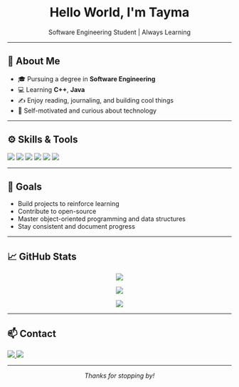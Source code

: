 <h1 align="center">Hello World, I'm Tayma</h1>
<p align="center">
  Software Engineering Student | Always Learning 
</p>

---

## 📌 About Me
- 🎓 Pursuing a degree in **Software Engineering**
- 💻 Learning **C++**, **Java**
- ✍️ Enjoy reading, journaling, and building cool things
- 🧠 Self-motivated and curious about technology

---

## ⚙️ Skills & Tools

<p align="left">
  <img src="https://img.shields.io/badge/C-00599C?style=for-the-badge&logo=c&logoColor=white" />
  <img src="https://img.shields.io/badge/C++-00599C?style=for-the-badge&logo=c%2B%2B&logoColor=white" />
  <img src="https://img.shields.io/badge/Java-007396?style=for-the-badge&logo=java&logoColor=white" />
  <img src="https://img.shields.io/badge/Git-F05032?style=for-the-badge&logo=git&logoColor=white" />
  <img src="https://img.shields.io/badge/GitHub-181717?style=for-the-badge&logo=github&logoColor=white" />
  <img src="https://img.shields.io/badge/VS%20Code-007ACC?style=for-the-badge&logo=visual-studio-code&logoColor=white" />
</p>

---

## 🎯 Goals
- Build projects to reinforce learning  
- Contribute to open-source  
- Master object-oriented programming and data structures  
- Stay consistent and document progress

---

## 📈 GitHub Stats

<p align="center">
  <img src="https://github-readme-stats.vercel.app/api?username=tayma-06&show_icons=true&theme=github_dark&hide_border=true" />
</p>

<p align="center">
  <img src="https://github-readme-streak-stats.herokuapp.com?user=tayma-06&theme=github-dark&hide_border=true" />
</p>

<p align="center">
  <img src="https://github-readme-stats.vercel.app/api/top-langs/?username=tayma-06&layout=compact&theme=github_dark&hide_border=true" />
</p>

---

## 📫 Contact

<p>
  <a href="https://github.com/tayma-06">
    <img src="https://img.shields.io/badge/GitHub-tayma--06-181717?style=for-the-badge&logo=github&logoColor=white" />
  </a>
  <a href="mailto:sultanakhadiza37@gmail.com">
    <img src="https://img.shields.io/badge/Email-sultanakhadiza37@gmail.com-D14836?style=for-the-badge&logo=gmail&logoColor=white" />
  </a>
</p>

---

<p align="center">
  <i>Thanks for stopping by!</i>
</p>
